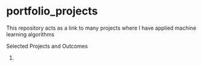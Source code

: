 # portfolio_projects
This repository acts as a link to many projects where I have applied machine learning algorithms

Selected Projects and Outcomes

1. 
